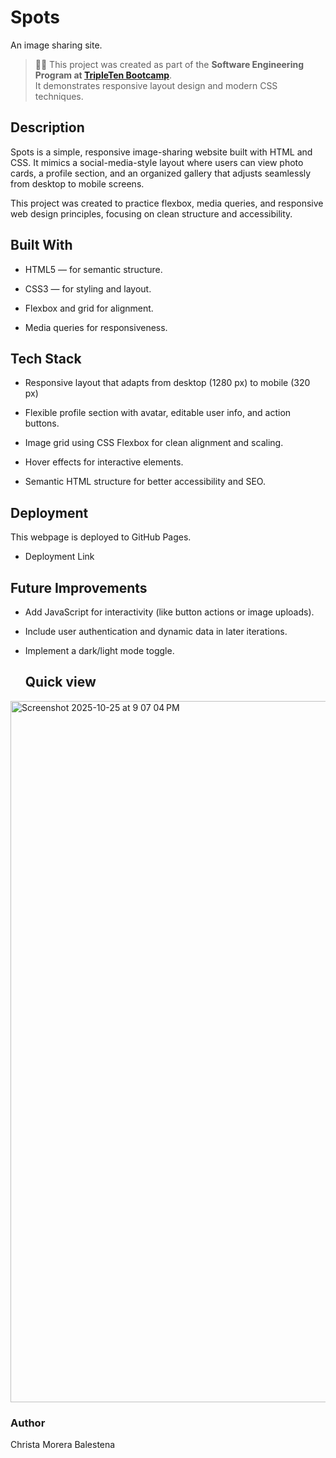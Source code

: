 # Spots

An image sharing site.

> 🧑‍💻 This project was created as part of the **Software Engineering Program at [TripleTen Bootcamp](https://tripleten.com/)**.  
> It demonstrates responsive layout design and modern CSS techniques.

## Description

Spots is a simple, responsive image-sharing website built with HTML and CSS.
It mimics a social-media-style layout where users can view photo cards, a profile section, and an organized gallery that adjusts seamlessly from desktop to mobile screens.

This project was created to practice flexbox, media queries, and responsive web design principles, focusing on clean structure and accessibility.

## Built With

- HTML5 — for semantic structure.

- CSS3 — for styling and layout.

- Flexbox and grid for alignment.

- Media queries for responsiveness.

## Tech Stack

- Responsive layout that adapts from desktop (1280 px) to mobile (320 px)

- Flexible profile section with avatar, editable user info, and action buttons.

- Image grid using CSS Flexbox for clean alignment and scaling.

- Hover effects for interactive elements.

- Semantic HTML structure for better accessibility and SEO.

## Deployment

This webpage is deployed to GitHub Pages.

- Deployment Link

## Future Improvements

- Add JavaScript for interactivity (like button actions or image uploads).

- Include user authentication and dynamic data in later iterations.

- Implement a dark/light mode toggle.

  ## Quick view

<img width="1238" height="1122" alt="Screenshot 2025-10-25 at 9 07 04 PM" src="https://github.com/user-attachments/assets/b2d2c5c7-23ab-4bcb-b6cb-377d5ae93a61" />

### Author

Christa Morera Balestena
